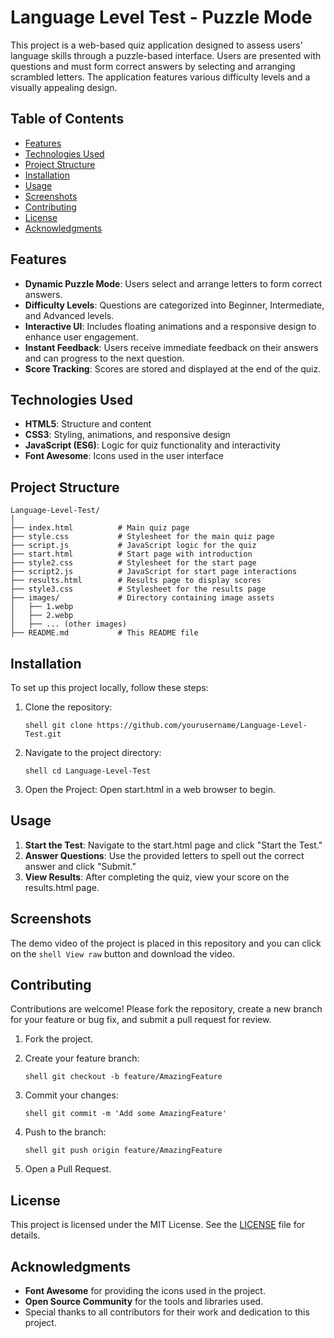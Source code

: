 # Language Level Test - Puzzle Mode

This project is a web-based quiz application designed to assess users' language skills through a puzzle-based interface. Users are presented with questions and must form correct answers by selecting and arranging scrambled letters. The application features various difficulty levels and a visually appealing design.

## Table of Contents

- [Features](#features)
- [Technologies Used](#technologies-used)
- [Project Structure](#project-structure)
- [Installation](#installation)
- [Usage](#usage)
- [Screenshots](#screenshots)
- [Contributing](#contributing)
- [License](#license)
- [Acknowledgments](#acknowledgments)

## Features

- **Dynamic Puzzle Mode**: Users select and arrange letters to form correct answers.
- **Difficulty Levels**: Questions are categorized into Beginner, Intermediate, and Advanced levels.
- **Interactive UI**: Includes floating animations and a responsive design to enhance user engagement.
- **Instant Feedback**: Users receive immediate feedback on their answers and can progress to the next question.
- **Score Tracking**: Scores are stored and displayed at the end of the quiz.

## Technologies Used

- **HTML5**: Structure and content
- **CSS3**: Styling, animations, and responsive design
- **JavaScript (ES6)**: Logic for quiz functionality and interactivity
- **Font Awesome**: Icons used in the user interface

## Project Structure
```shell
Language-Level-Test/
│
├── index.html          # Main quiz page
├── style.css           # Stylesheet for the main quiz page
├── script.js           # JavaScript logic for the quiz
├── start.html          # Start page with introduction
├── style2.css          # Stylesheet for the start page
├── script2.js          # JavaScript for start page interactions
├── results.html        # Results page to display scores
├── style3.css          # Stylesheet for the results page
├── images/             # Directory containing image assets
│   ├── 1.webp
│   ├── 2.webp
│   ├── ... (other images)
├── README.md           # This README file
```


## Installation

To set up this project locally, follow these steps:

1. Clone the repository:
   
   ```shell git clone https://github.com/yourusername/Language-Level-Test.git ```
   
2. Navigate to the project directory:
   
   ```shell cd Language-Level-Test```
   
3. Open the Project:
   Open start.html in a web browser to begin.

## Usage

1. **Start the Test**: Navigate to the start.html page and click "Start the Test."
2. **Answer Questions**: Use the provided letters to spell out the correct answer and click "Submit."
3. **View Results**: After completing the quiz, view your score on the results.html page.

## Screenshots

The demo video of the project is placed in this repository and you can click on the ```shell View raw``` button and download the video.

## Contributing

Contributions are welcome! Please fork the repository, create a new branch for your feature or bug fix, and submit a pull request for review.

1. Fork the project.
2. Create your feature branch:
   
   ```shell git checkout -b feature/AmazingFeature```
   
3. Commit your changes:
   
   ```shell git commit -m 'Add some AmazingFeature'```
   
4. Push to the branch:
   
   ```shell git push origin feature/AmazingFeature```
   
5. Open a Pull Request.

## License

This project is licensed under the MIT License. See the [LICENSE](LICENSE) file for details.

## Acknowledgments

- **Font Awesome** for providing the icons used in the project.
- **Open Source Community** for the tools and libraries used.
- Special thanks to all contributors for their work and dedication to this project.
